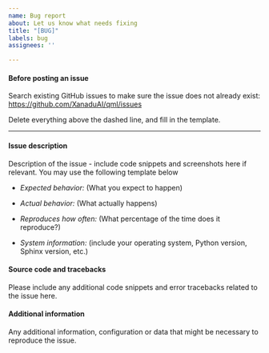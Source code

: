 ```yaml
---
name: Bug report
about: Let us know what needs fixing
title: "[BUG]"
labels: bug
assignees: ''

---
```


#### Before posting an issue

Search existing GitHub issues to make sure the issue does not already exist:
https://github.com/XanaduAI/qml/issues

Delete everything above the dashed line, and fill in the template.

-------------------------------------------------------------------------------------------------------------

#### Issue description

Description of the issue - include code snippets and screenshots here
if relevant. You may use the following template below

* *Expected behavior:* (What you expect to happen)

* *Actual behavior:* (What actually happens)

* *Reproduces how often:* (What percentage of the time does it reproduce?)

* *System information:* (include your operating system, Python version, Sphinx version, etc.)

#### Source code and tracebacks

Please include any additional code snippets and error tracebacks related
to the issue here.

#### Additional information

Any additional information, configuration or data that might be necessary
to reproduce the issue.
